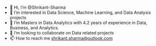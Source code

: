 - 👋 Hi, I’m @Shrikant-Sharma
- 👀 I’m interested in Data Science, Machine Learning, and Data Analysis projects
- 🌱 I’m Masters in Data Analytics with 4.2 years of experience in Data, Business, and Analytics.
- 💞️ I’m looking to collaborate on Data related projects
- 📫 How to reach me shrikant.sharma@outlook.com

<!---
Shrikant-Sharma/Shrikant-Sharma is a ✨ special ✨ repository because its `README.md` (this file) appears on your GitHub profile.
You can click the Preview link to take a look at your changes.
--->
